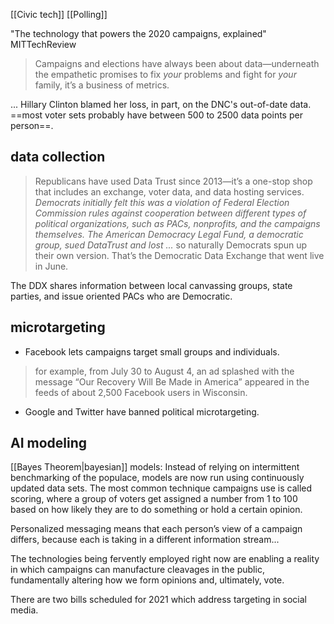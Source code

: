[[Civic tech]]
[[Polling]]

"The technology that powers the 2020 campaigns, explained"
MITTechReview

>Campaigns and elections have always been about data—underneath the empathetic promises to fix _your_ problems and fight for _your_ family, it’s a business of metrics.

... Hillary Clinton blamed her loss, in part, on the DNC's out-of-date data.
==most voter sets probably have between 500 to 2500 data points per person==.

## data collection
> Republicans have used Data Trust since 2013—it’s a one-stop shop that includes an exchange, voter data, and data hosting services. _Democrats initially felt this was a violation of Federal Election Commission rules against cooperation between different types of political organizations, such as PACs, nonprofits, and the campaigns themselves. The American Democracy Legal Fund, a democratic group, sued DataTrust and lost ..._ so naturally Democrats spun up their own version. That’s the Democratic Data Exchange that went live in June.

The DDX shares information between local canvassing groups, state parties, and issue oriented PACs who are Democratic.

## microtargeting
- Facebook lets campaigns target small groups and individuals.
> for example, from July 30 to August 4, an ad splashed with the message “Our Recovery Will Be Made in America” appeared in the feeds of about 2,500 Facebook users in Wisconsin.
- Google and Twitter have banned political microtargeting.

## AI modeling
[[Bayes Theorem|bayesian]] models: Instead of relying on intermittent benchmarking of the populace, models are now run using continuously updated data sets. The most common technique campaigns use is called scoring, where a group of voters get assigned a number from 1 to 100 based on how likely they are to do something or hold a certain opinion.




Personalized messaging means that each person’s view of a campaign differs, because each is taking in a different information stream...

The technologies being fervently employed right now are enabling a reality in which campaigns can manufacture cleavages in the public, fundamentally altering how we form opinions and, ultimately, vote.

There are two bills scheduled for 2021 which address targeting in social media.


